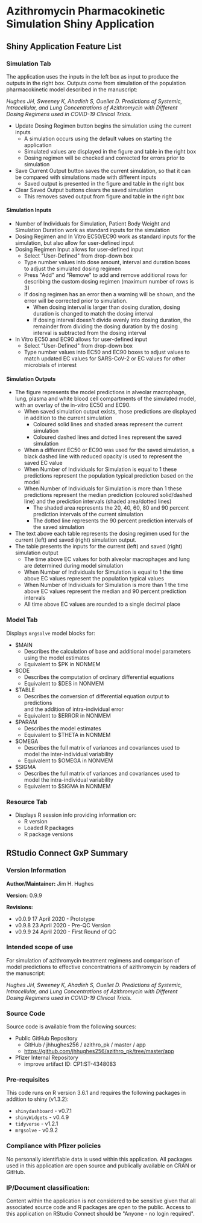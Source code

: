 # Azithromycin Pharmacokinetic Simulation Shiny Application
## Shiny Application Feature List
### Simulation Tab

The application uses the inputs in the left box as input to produce the outputs 
in the right box. Outputs come from simulation of the population pharmacokinetic
model described in the manuscript:

*Hughes JH, Sweeney K, Ahadieh S, Ouellet D. Predictions of Systemic,*
*Intracellular, and Lung Concentrations of Azithromycin with Different*
*Dosing Regimens used in COVID-19 Clinical Trials.*

* Update Dosing Regimen button begins the simulation using the current inputs
    + A simulation occurs using the default values on starting the application
    + Simulated values are displayed in the figure and table in the right box
    + Dosing regimen will be checked and corrected for errors prior to simulation
* Save Current Output button saves the current simulation, so that it can be 
  compared with simulations made with different inputs
    + Saved output is presented in the figure and table in the right box
* Clear Saved Output buttons clears the saved simulation
    + This removes saved output from figure and table in the right box
    
#### Simulation Inputs

* Number of Individuals for Simulation, Patient Body Weight and Simulation
  Duration work as standard inputs for the simulation
* Dosing Regimen and In Vitro EC50/EC90 work as standard inputs for the 
  simulation, but also allow for user-defined input
* Dosing Regimen Input allows for user-defined input
    + Select "User-Defined" from drop-down box
    + Type number values into dose amount, interval and duration boxes to adjust
      the simulated dosing regimen
    + Press "Add" and "Remove" to add and remove additional rows for describing
      the custom dosing regimen (maximum number of rows is 3)
    + If dosing regimen has an error then a warning will be shown, and the error
      will be corrected prior to simulation.
        - When dosing interval is larger than dosing duration, dosing duration 
          is changed to match the dosing interval
        - If dosing interval doesn't divide evenly into dosing duration, the 
          remainder from dividing the dosing duration by the dosing interval is 
          subtracted from the dosing interval
* In Vitro EC50 and EC90 allows for user-defined input
    + Select "User-Defined" from drop-down box
    + Type number values into EC50 and EC90 boxes to adjust values to match
      updated EC values for SARS-CoV-2 or EC values for other microbials of
      interest
    
#### Simulation Outputs

* The figure represents the model predictions in alveolar macrophage, lung,
  plasma and white blood cell compartments of the simulated model, with an 
  overlay of the in-vitro EC50 and EC90.
    + When saved simulation output exists, those predictions are displayed in 
      addition to the current simulation
        - Coloured solid lines and shaded areas represent the current simulation
        - Coloured dashed lines and dotted lines represent the saved simulation
    + When a different EC50 or EC90 was used for the saved simulation, a black
      dashed line with reduced opacity is used to represent the saved EC value
    + When Number of Individuals for Simulation is equal to 1 these predictions
      represent the population typical prediction based on the model
    + When Number of Individuals for Simulation is more than 1 these predictions
      represent the median prediction (coloured solid/dashed line) and the 
      prediction intervals (shaded area/dotted lines)
        - The shaded area represents the 20, 40, 60, 80 and 90 percent 
          prediction intervals of the current simulation
        - The dotted line represents the 90 percent prediction intervals of the
          saved simulation
* The text above each table represents the dosing regimen used for the current
  (left) and saved (right) simulation output.
* The table presents the inputs for the current (left) and saved (right) 
  simulation output
    + The time above EC values for both alveolar macrophages and lung are 
      determined during model simulation
    + When Number of Individuals for Simulation is equal to 1 the time above EC 
      values represent the population typical values
    + When Number of Individuals for Simulation is more than 1 the time above EC 
      values represent the median and 90 percent prediction intervals
    + All time above EC values are rounded to a single decimal place

### Model Tab

Displays `mrgsolve` model blocks for:

* \$MAIN
    + Describes the calculation of base and additional model parameters using
      the model estimates
    + Equivalent to \$PK in NONMEM
* \$ODE 
    + Describes the computation of ordinary differential equations
    + Equivalent to \$DES in NONMEM
* \$TABLE 
    + Describes the conversion of differential equation output to predictions  
      and the addition of intra-individual error
    + Equivalent to \$ERROR in NONMEM
* \$PARAM 
    + Describes the model estimates
    + Equivalent to \$THETA in NONMEM
* \$OMEGA
    + Describes the full matrix of variances and covariances used to model the
      inter-individual variability
    + Equivalent to \$OMEGA in NONMEM
* \$SIGMA
    + Describes the full matrix of variances and covariances used to model the
      intra-individual variability
    + Equivalent to \$SIGMA in NONMEM

### Resource Tab

* Displays R session info providing information on:
    + R version
    + Loaded R packages
    + R package versions

## RStudio Connect GxP Summary

### Version Information
__Author/Maintainer:__ Jim H. Hughes

__Version:__ 0.9.9

__Revisions:__

* v0.0.9 17 April 2020 - Prototype
* v0.9.8 23 April 2020 - Pre-QC Version
* v0.9.9 24 April 2020 - First Round of QC

### Intended scope of use
For simulation of azithromycin treatment regimens and comparison of model
predictions to effective concentratrions of azithromycin by readers of the
manuscript:

*Hughes JH, Sweeney K, Ahadieh S, Ouellet D. Predictions of Systemic,*
*Intracellular, and Lung Concentrations of Azithromycin with Different*
*Dosing Regimens used in COVID-19 Clinical Trials.*

### Source Code
Source code is available from the following sources:

* Public GitHub Repository
    + GitHub / jhhughes256 / azithro_pk / master / app
    + https://github.com/jhhughes256/azithro_pk/tree/master/app
* Pfizer Internal Repository
    + improve artifact ID: CP1:ST-4348083

### Pre-requisites
This code runs on R version 3.6.1 and requires the following packages in 
addition to shiny (v1.3.2):

* `shinydashboard` - v0.7.1
* `shinyWidgets` - v0.4.9
* `tidyverse` - v1.2.1
* `mrgsolve` - v0.9.2

### Compliance with Pfizer policies
No personally identifiable data is used within this application.
All packages used in this application are open source and publically
available on CRAN or GitHub.

### IP/Document classification:
Content within the application is not considered to be sensitive given
that all associated source code and R packages are open to the public.
Access to this application on RStudio Connect should be "Anyone - no login
required".




